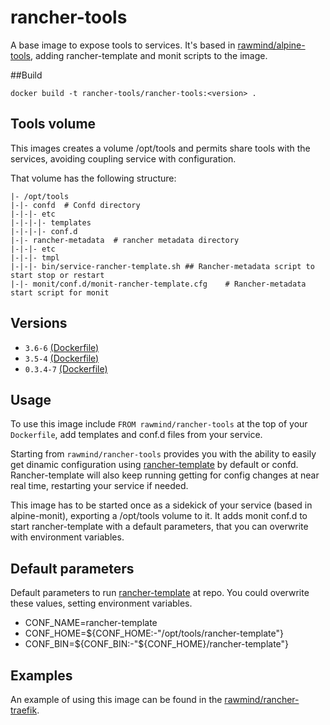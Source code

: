rancher-tools
=============

A base image to expose tools to services. It's based in [rawmind/alpine-tools][alpine-tools], adding rancher-template and monit scripts to the image.

##Build

```
docker build -t rancher-tools/rancher-tools:<version> .
```

## Tools volume

This images creates a volume /opt/tools and permits share tools with the services, avoiding coupling service with configuration.

That volume has the following structure:

```
|- /opt/tools
|-|- confd 	# Confd directory
|-|-|- etc
|-|-|-|- templates
|-|-|-|- conf.d
|-|- rancher-metadata  # rancher metadata directory
|-|-|- etc
|-|-|- tmpl
|-|-|- bin/service-rancher-template.sh ## Rancher-metadata script to start stop or restart 
|-|- monit/conf.d/monit-rancher-template.cfg  	# Rancher-metadata start script for monit
```


## Versions

- `3.6-6` [(Dockerfile)](https://github.com/rawmind0/rancher-tools/blob/3.6-6/Dockerfile)
- `3.5-4` [(Dockerfile)](https://github.com/rawmind0/rancher-tools/blob/3.5-4/Dockerfile)
- `0.3.4-7` [(Dockerfile)](https://github.com/rawmind0/rancher-tools/blob/0.3.4-7/Dockerfile)

## Usage

To use this image include `FROM rawmind/rancher-tools` at the top of your `Dockerfile`, add templates and conf.d files from your service.

Starting from `rawmind/rancher-tools` provides you with the ability to easily get dinamic configuration using [rancher-template][rancher-template] by default or confd. Rancher-template will also keep running getting for config changes at near real time, restarting your service if needed.

This image has to be started once as a sidekick of your service (based in alpine-monit), exporting a /opt/tools volume to it. It adds monit conf.d to start rancher-template with a default parameters, that you can overwrite with environment variables.

## Default parameters

Default parameters to run [rancher-template][rancher-template] at repo. You could overwrite these values, setting environment variables.

- CONF_NAME=rancher-template
- CONF_HOME=${CONF_HOME:-"/opt/tools/rancher-template"}
- CONF_BIN=${CONF_BIN:-"${CONF_HOME}/rancher-template"}


## Examples

An example of using this image can be found in the [rawmind/rancher-traefik][rancher-traefik].

[rancher-traefik]: https://github.com/rawmind0/rancher-traefik
[alpine-tools]: https://github.com/rawmind0/alpine-tools
[rancher-template]: https://github.com/rawmind0/rancher-template

